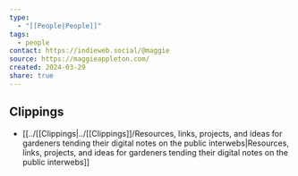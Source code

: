```yaml
---
type:
  - "[[People|People]]"
tags:
  - people
contact: https://indieweb.social/@maggie
source: https://maggieappleton.com/
created: 2024-03-29
share: true
---
```


## Clippings
- [[../[[Clippings|../[[Clippings]]/Resources, links, projects, and ideas for gardeners tending their digital notes on the public interwebs|Resources, links, projects, and ideas for gardeners tending their digital notes on the public interwebs]]
